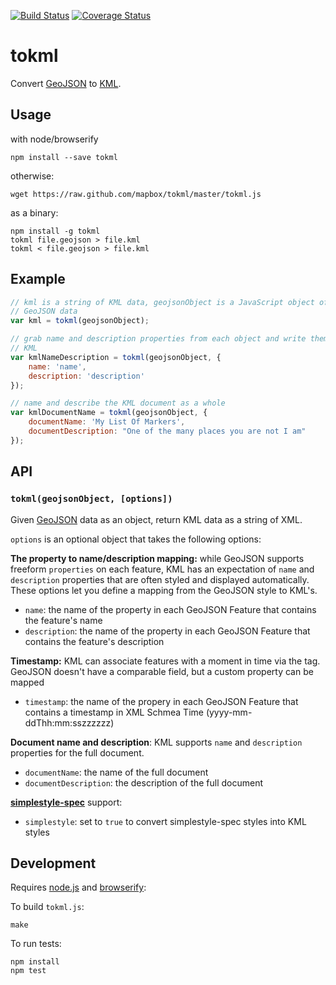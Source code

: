 [![Build Status](https://travis-ci.org/mapbox/tokml.png)](https://travis-ci.org/mapbox/tokml) [![Coverage Status](https://coveralls.io/repos/mapbox/tokml/badge.png)](https://coveralls.io/r/mapbox/tokml)

# tokml

Convert [GeoJSON](http://geojson.org/) to [KML](https://developers.google.com/kml/documentation/).

## Usage

with node/browserify

    npm install --save tokml

otherwise:

    wget https://raw.github.com/mapbox/tokml/master/tokml.js

as a binary:

    npm install -g tokml
    tokml file.geojson > file.kml
    tokml < file.geojson > file.kml

## Example

```js
// kml is a string of KML data, geojsonObject is a JavaScript object of
// GeoJSON data
var kml = tokml(geojsonObject);

// grab name and description properties from each object and write them in
// KML
var kmlNameDescription = tokml(geojsonObject, {
    name: 'name',
    description: 'description'
});

// name and describe the KML document as a whole
var kmlDocumentName = tokml(geojsonObject, {
    documentName: 'My List Of Markers',
    documentDescription: "One of the many places you are not I am"
});
```

## API

### `tokml(geojsonObject, [options])`

Given [GeoJSON](http://geojson.org/) data as an object, return KML data as a
string of XML.

`options` is an optional object that takes the following options:

**The property to name/description mapping:** while GeoJSON supports freeform
`properties` on each feature, KML has an expectation of `name` and `description`
properties that are often styled and displayed automatically. These options let
you define a mapping from the GeoJSON style to KML's.

* `name`: the name of the property in each GeoJSON Feature that contains
  the feature's name
* `description`: the name of the property in each GeoJSON Feature that contains
  the feature's description

**Timestamp:** KML can associate features with a moment in time via the <TimeStamp> tag.  GeoJSON doesn't
have a comparable field, but a custom property can be mapped

* `timestamp`: the name of the propery in each GeoJSON Feature that contains 
  a timestamp in XML Schmea Time (yyyy-mm-ddThh:mm:sszzzzzz)  

**Document name and description**: KML supports `name` and `description` properties
for the full document.

* `documentName`: the name of the full document
* `documentDescription`: the description of the full document

**[simplestyle-spec](https://github.com/mapbox/simplestyle-spec)** support:

* `simplestyle`: set to `true` to convert simplestyle-spec styles into KML styles

## Development

Requires [node.js](http://nodejs.org/) and [browserify](https://github.com/substack/node-browserify):

To build `tokml.js`:

    make

To run tests:

    npm install
    npm test
